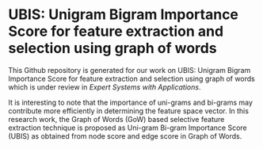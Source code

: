 # UBIS: Unigram Bigram Importance Score for feature extraction and selection using graph of words

This Github repository is generated for our work on UBIS: Unigram Bigram Importance Score for feature extraction and selection using graph of words which is under review in _Expert Systems with Applications_.

It is interesting to note that the importance of uni-grams and bi-grams may contribute more efficiently in determining the feature space vector. In this research work, the Graph of Words (GoW) based selective feature extraction technique is proposed as Uni-gram Bi-gram Importance Score (UBIS) as obtained from node score and edge score in Graph of Words.

